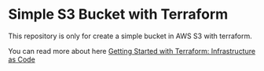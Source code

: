 # Simple S3 Bucket with Terraform

This repository is only for create a simple bucket in AWS S3 with terraform.

You can read more about here [Getting Started with Terraform: Infrastructure as Code](https://medium.com/jorge-junior/getting-stared-with-terraform-infrastructure-as-code-5e9d69de9145)
